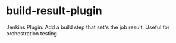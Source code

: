 # build-result-plugin
Jenkins Plugin: Add a build step that set's the job result. Useful for orchestration testing.
